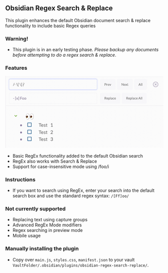 ## Obsidian Regex Search & Replace

This plugin enhances the default Obsidian document search & replace functionality to include basic Regex queries

### Warning!

- This plugin is in an early testing phase. *Please backup any documents before attempting to do a regex search & replace*. 

### Features

<img src="imgs/regex-search.gif" alt="plugin demo" style="zoom: 67%;" />

- Basic RegEx functionality added to the default Obsidian search
- RegEx also works with Search & Replace
- Support for case-insensitive mode using /foo/i

### Instructions

- If you want to search using RegEx, enter your search into the default search box and use the standard regex syntax: `/[Ff]oo/`

### Not currently supported

- Replacing text using capture groups
- Advanced RegEx Mode modifiers
- Regex searching in preview mode
- Mobile usage

### Manually installing the plugin

- Copy over `main.js`, `styles.css`, `manifest.json` to your vault `VaultFolder/.obsidian/plugins/obsidian-regex-search-replace/`.

